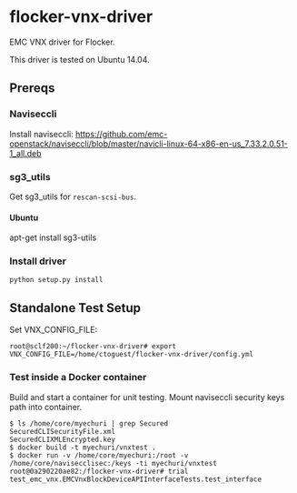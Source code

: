 # flocker-vnx-driver
EMC VNX driver for Flocker.

This driver is tested on Ubuntu 14.04.

## Prereqs

### Naviseccli

Install naviseccli: https://github.com/emc-openstack/naviseccli/blob/master/navicli-linux-64-x86-en-us_7.33.2.0.51-1_all.deb

### sg3_utils


Get sg3_utils for ``rescan-scsi-bus``.

#### Ubuntu

apt-get install sg3-utils

### Install driver

```
python setup.py install
```

## Standalone Test Setup

Set VNX_CONFIG_FILE:

```
root@sclf200:~/flocker-vnx-driver# export VNX_CONFIG_FILE=/home/ctoguest/flocker-vnx-driver/config.yml
```

### Test inside a Docker container

Build and start a container for unit testing.  Mount naviseccli security keys path into container.

```
$ ls /home/core/myechuri | grep Secured
SecuredCLISecurityFile.xml
SecuredCLIXMLEncrypted.key
$ docker build -t myechuri/vnxtest .
$ docker run -v /home/core/myechuri:/root -v /home/core/navisecclisec:/keys -ti myechuri/vnxtest
root@0a290220ae82:/flocker-vnx-driver# trial test_emc_vnx.EMCVnxBlockDeviceAPIInterfaceTests.test_interface
```
